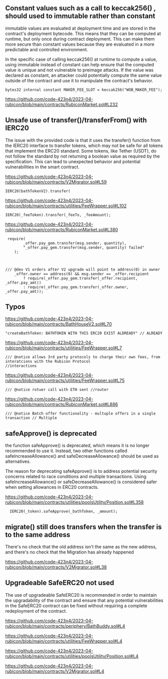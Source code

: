 ## Constant values such as a call to keccak256() , should used to immutable rather than constant


immutable values are evaluated at deployment time and are stored in the contract's deployment bytecode. This means that they can be computed at runtime, but only once during contract deployment. This can make them more secure than constant values because they are evaluated in a more predictable and controlled environment.

In the specific case of calling keccak256() at runtime to compute a value, using immutable instead of constant can help ensure that the computed value is unique and not vulnerable to preimage attacks. If the value was declared as constant, an attacker could potentially compute the same value outside of the contract and use it to manipulate the contract's behavior.

    bytes32 internal constant MAKER_FEE_SLOT = keccak256("WOB_MAKER_FEE"); 

https://github.com/code-423n4/2023-04-rubicon/blob/main/contracts/RubiconMarket.sol#L232





## Unsafe use of transfer()/transferFrom() with IERC20 


The issue with the provided code is that it uses the transfer() function from the IERC20 interface to transfer tokens, which may not be safe for all tokens that implement the ERC20 standard. Some tokens, like Tether (USDT), do not follow the standard by not returning a boolean value as required by the specification. This can lead to unexpected behavior and potential vulnerabilities in the smart contract. 

https://github.com/code-423n4/2023-04-rubicon/blob/main/contracts/V2Migrator.sol#L59 

    IERC20(bathTokenV2).transfer(

https://github.com/code-423n4/2023-04-rubicon/blob/main/contracts/utilities/FeeWrapper.sol#L102 

    IERC20(_feeToken).transfer(_feeTo, _feeAmount); 

https://github.com/code-423n4/2023-04-rubicon/blob/main/contracts/RubiconMarket.sol#L380 

     require(
            _offer.pay_gem.transfer(msg.sender, quantity),
            "_offer.pay_gem.transfer(msg.sender, quantity) failed"
        ); 



    /// @dev V1 orders after V2 upgrade will point to address(0) in owner
        _offer.owner == address(0) && msg.sender == _offer.recipient
            ? require(_offer.pay_gem.transfer(_offer.recipient, _offer.pay_amt))
            : require(_offer.pay_gem.transfer(_offer.owner, _offer.pay_amt));

## Typos 

https://github.com/code-423n4/2023-04-rubicon/blob/main/contracts/BathHouseV2.sol#L70 

    "createBathToken: BATHTOKEN WITH THIS ERC20 EXIST ALDREADY" // ALREADY  


https://github.com/code-423n4/2023-04-rubicon/blob/main/contracts/utilities/FeeWrapper.sol#L7
  
    /// @notice allows 3rd party protocols to charge their own fees, from interatcions with the Rubicon Protocol
    //interactions 


https://github.com/code-423n4/2023-04-rubicon/blob/main/contracts/utilities/FeeWrapper.sol#L75

    /// @notice rotuer call with ETH sent //router 

https://github.com/code-423n4/2023-04-rubicon/blob/main/contracts/RubiconMarket.sol#L886

    /// @notice Batch offer functionality - multuple offers in a single transaction // Multiple 


## safeApprove() is deprecated 

the function safeApprove() is deprecated, which means it is no longer recommended to use it. Instead, two other functions called safeIncreaseAllowance() and safeDecreaseAllowance() should be used as alternatives.

The reason for deprecating safeApprove() is to address potential security concerns related to race conditions and multiple transactions. Using safeIncreaseAllowance() or safeDecreaseAllowance() is considered safer when setting allowances in ERC20 contracts.


https://github.com/code-423n4/2023-04-rubicon/blob/main/contracts/utilities/poolsUtility/Position.sol#L358 

      IERC20(_token).safeApprove(_bathToken, _amount); 


## migrate() still does transfers when the transfer is to the same address

There's no check that the old address isn't the same as the new address, and there's no check that the Migration has already happened 

https://github.com/code-423n4/2023-04-rubicon/blob/main/contracts/V2Migrator.sol#L38


## Upgradeable SafeERC20 not used 

The use of upgradeable SafeERC20 is recommended in order to maintain the upgradability of the contract and ensure that any potential vulnerabilities in the SafeERC20 contract can be fixed without requiring a complete redeployment of the contract.

https://github.com/code-423n4/2023-04-rubicon/blob/main/contracts/periphery/BathBuddy.sol#L4

https://github.com/code-423n4/2023-04-rubicon/blob/main/contracts/utilities/FeeWrapper.sol#L4 

https://github.com/code-423n4/2023-04-rubicon/blob/main/contracts/utilities/poolsUtility/Position.sol#L4

https://github.com/code-423n4/2023-04-rubicon/blob/main/contracts/V2Migrator.sol#L4 


